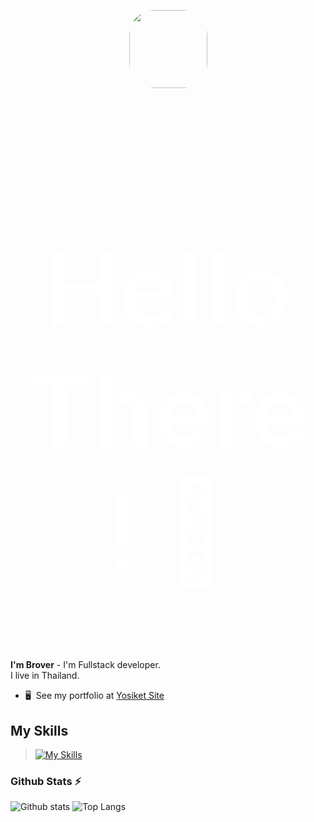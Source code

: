 <p align="center"><img src="https://aniyuki.com/wp-content/uploads/2022/08/aniyuki-hello-30.gif" width="125" style="border-radius: 1vh;"></p>
<h1 align="center" style="color: #fff; font-size: 4vh; font-weight: 600; padding: .5px 25px;">Hello There! 👋</h1>

**I'm Brover** - I'm Fullstack developer. <br>
I live in Thailand.<br>

- 🖥️  See my portfolio at [Yosiket Site](http://yosiket.xyz/)

## My Skills

>[![My Skills](https://skillicons.dev/icons?i=vscode,mysql,php,html,css,js,ts,vue,py)](https://skillicons.dev)

### Github Stats ⚡

![Github stats](https://github-readme-stats.vercel.app/api?username=broverz&theme=blueberry&count_private=true&hide_border=true&line_height=20)
![Top Langs](https://github-readme-stats.vercel.app/api/top-langs/?username=broverz&layout=compact&theme=blueberry&count_private=true&hide_border=true)
